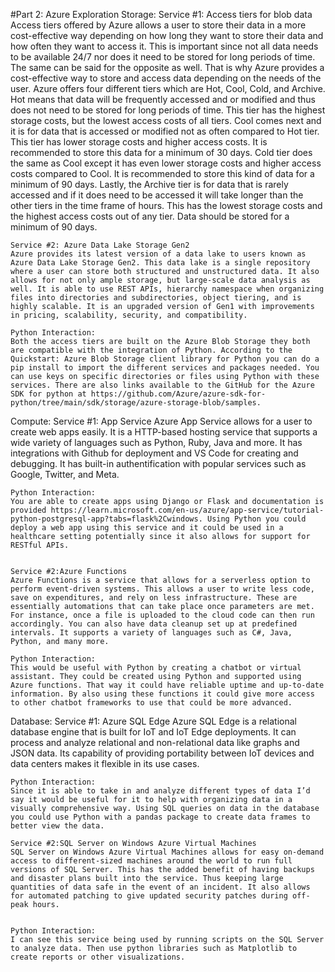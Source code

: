 #Part 2: Azure Exploration
Storage: 
    Service #1: Access tiers for blob data
    Access tiers offered by Azure allows a user to store their data in a more cost-effective way depending on how long they want to store their data and how often they want to access it. This is important since not all data needs to be available 24/7 nor does it need to be stored for long periods of time. The same can be said for the opposite as well. That is why Azure provides a cost-effective way to store and access data depending on the needs of the user. Azure offers four different tiers which are Hot, Cool, Cold, and Archive. Hot means that data will be frequently accessed and or modified and thus does not need to be stored for long periods of time. This tier has the highest storage costs, but the lowest access costs of all tiers. Cool comes next and it is for data that is accessed or modified not as often compared to Hot tier. This tier has lower storage costs and higher access costs. It is recommended to store this data for a minimum of 30 days. Cold tier does the same as Cool except it has even lower storage costs and higher access costs compared to Cool. It is recommended to store this kind of data for a minimum of 90 days. Lastly, the Archive tier is for data that is rarely accessed and if it does need to be accessed it will take longer than the other tiers in the time frame of hours. This has the lowest storage costs and the highest access costs out of any tier. Data should be stored for a minimum of 90 days. 

    Service #2: Azure Data Lake Storage Gen2
    Azure provides its latest version of a data lake to users known as Azure Data Lake Storage Gen2. This data lake is a single repository where a user can store both structured and unstructured data. It also allows for not only ample storage, but large-scale data analysis as well. It is able to use REST APIs, hierarchy namespace when organizing files into directories and subdirectories, object tiering, and is highly scalable. It is an upgraded version of Gen1 with improvements in pricing, scalability, security, and compatibility.

    Python Interaction: 
    Both the access tiers are built on the Azure Blob Storage they both are compatible with the integration of Python. According to the Quickstart: Azure Blob Storage client library for Python you can do a pip install to import the different services and packages needed. You can use keys on specific directories or files using Python with these services. There are also links available to the GitHub for the Azure SDK for python at https://github.com/Azure/azure-sdk-for-python/tree/main/sdk/storage/azure-storage-blob/samples. 
 

Compute:
    Service #1: App Service
    Azure App Service allows for a user to create web apps easily. It is a HTTP-based hosting service that supports a wide variety of languages such as Python, Ruby, Java and more. It has integrations with Github for deployment and VS Code for creating and debugging. It has built-in authentification with popular services such as Google, Twitter, and Meta. 

    Python Interaction:
    You are able to create apps using Django or Flask and documentation is provided https://learn.microsoft.com/en-us/azure/app-service/tutorial-python-postgresql-app?tabs=flask%2Cwindows. Using Python you could deploy a web app using this service and it could be used in a healthcare setting potentially since it also allows for support for RESTful APIs. 


    Service #2:Azure Functions
    Azure Functions is a service that allows for a serverless option to perform event-driven systems. This allows a user to write less code, save on expenditures, and rely on less infrastructure. These are essentially automations that can take place once parameters are met. For instance, once a file is uploaded to the cloud code can then run accordingly. You can also have data cleanup set up at predefined intervals. It supports a variety of languages such as C#, Java, Python, and many more. 

    Python Interaction:
    This would be useful with Python by creating a chatbot or virtual assistant. They could be created using Python and supported using Azure functions. That way it could have reliable uptime and up-to-date information. By also using these functions it could give more access to other chatbot frameworks to use that could be more advanced. 

Database:
    Service #1: Azure SQL Edge
    Azure SQL Edge is a relational database engine that is built for IoT and IoT Edge deployments. It can process and analyze relational and non-relational data like graphs and JSON data. Its capability of providing portability between IoT devices and data centers makes it flexible in its use cases. 

    Python Interaction:
    Since it is able to take in and analyze different types of data I’d say it would be useful for it to help with organizing data in a visually comprehensive way. Using SQL queries on data in the database you could use Python with a pandas package to create data frames to better view the data. 

    Service #2:SQL Server on Windows Azure Virtual Machines
    SQL Server on Windows Azure Virtual Machines allows for easy on-demand access to different-sized machines around the world to run full versions of SQL Server. This has the added benefit of having backups and disaster plans built into the service. Thus keeping large quantities of data safe in the event of an incident. It also allows for automated patching to give updated security patches during off-peak hours. 

    
    Python Interaction:
    I can see this service being used by running scripts on the SQL Server to analyze data. Then use python libraries such as Matplotlib to create reports or other visualizations. 
